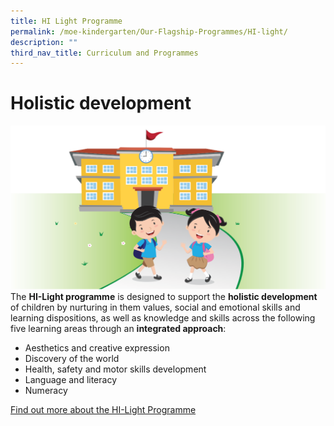 ```yaml
---
title: HI Light Programme
permalink: /moe-kindergarten/Our-Flagship-Programmes/HI-light/
description: ""
third_nav_title: Curriculum and Programmes
---
```

# Holistic development
![](/images/school.png)
The **HI-Light programme** is designed to support the **holistic development** of children by nurturing in them values, social and emotional skills and learning dispositions, as well as knowledge and skills across the following five learning areas through an **integrated approach**:

*   Aesthetics and creative expression
*   Discovery of the world
*   Health, safety and motor skills development 
*   Language and literacy
*   Numeracy

[Find out more about the HI-Light Programme](https://www.moe.gov.sg/preschool/moe-kindergarten/curriculum/hi-light)